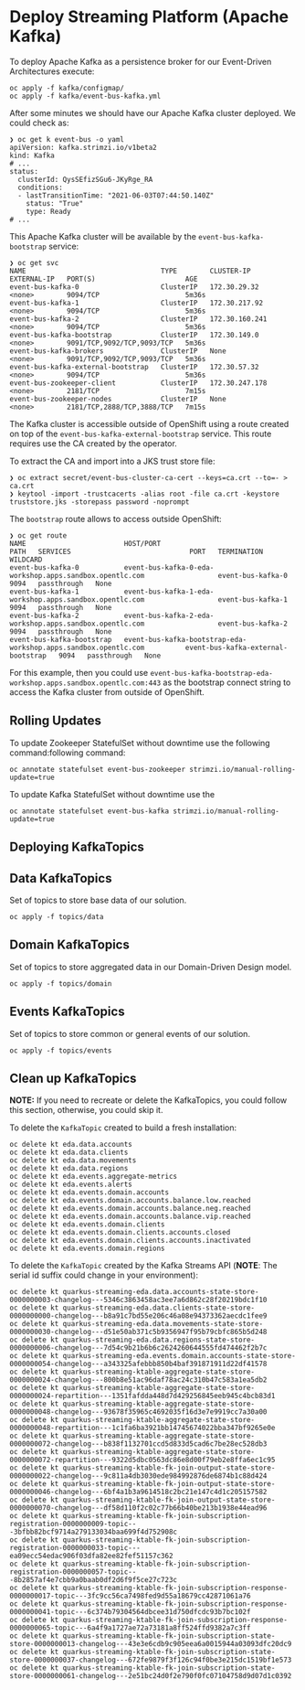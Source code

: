 # Deploy Streaming Platform (Apache Kafka)

To deploy Apache Kafka as a persistence broker for our Event-Driven Architectures execute:

```shell
oc apply -f kafka/configmap/
oc apply -f kafka/event-bus-kafka.yml
```

After some minutes we should have our Apache Kafka cluster deployed. We could check as:

```shell
❯ oc get k event-bus -o yaml
apiVersion: kafka.strimzi.io/v1beta2
kind: Kafka
# ...
status:
  clusterId: QysSEfizSGu6-JKyRge_RA
  conditions:
  - lastTransitionTime: "2021-06-03T07:44:50.140Z"
    status: "True"
    type: Ready
# ...    
```

This Apache Kafka cluster will be available by the `event-bus-kafka-bootstrap` service:

```shell
❯ oc get svc
NAME                                 TYPE        CLUSTER-IP       EXTERNAL-IP   PORT(S)                      AGE
event-bus-kafka-0                    ClusterIP   172.30.29.32     <none>        9094/TCP                     5m36s
event-bus-kafka-1                    ClusterIP   172.30.217.92    <none>        9094/TCP                     5m36s
event-bus-kafka-2                    ClusterIP   172.30.160.241   <none>        9094/TCP                     5m36s
event-bus-kafka-bootstrap            ClusterIP   172.30.149.0     <none>        9091/TCP,9092/TCP,9093/TCP   5m36s
event-bus-kafka-brokers              ClusterIP   None             <none>        9091/TCP,9092/TCP,9093/TCP   5m36s
event-bus-kafka-external-bootstrap   ClusterIP   172.30.57.32     <none>        9094/TCP                     5m36s
event-bus-zookeeper-client           ClusterIP   172.30.247.178   <none>        2181/TCP                     7m15s
event-bus-zookeeper-nodes            ClusterIP   None             <none>        2181/TCP,2888/TCP,3888/TCP   7m15s
```

The Kafka cluster is accessible outside of OpenShift using a route created on top
of the `event-bus-kafka-external-bootstrap` service. This route requires use the CA created by
the operator. 

To extract the CA and import into a JKS trust store file: 

```shell
❯ oc extract secret/event-bus-cluster-ca-cert --keys=ca.crt --to=- > ca.crt
❯ keytool -import -trustcacerts -alias root -file ca.crt -keystore truststore.jks -storepass password -noprompt
```

The `bootstrap` route allows to access outside OpenShift:

```shell
❯ oc get route
NAME                        HOST/PORT                                                                              PATH   SERVICES                             PORT   TERMINATION   WILDCARD
event-bus-kafka-0           event-bus-kafka-0-eda-workshop.apps.sandbox.opentlc.com                  event-bus-kafka-0                    9094   passthrough   None
event-bus-kafka-1           event-bus-kafka-1-eda-workshop.apps.sandbox.opentlc.com                  event-bus-kafka-1                    9094   passthrough   None
event-bus-kafka-2           event-bus-kafka-2-eda-workshop.apps.sandbox.opentlc.com                  event-bus-kafka-2                    9094   passthrough   None
event-bus-kafka-bootstrap   event-bus-kafka-bootstrap-eda-workshop.apps.sandbox.opentlc.com          event-bus-kafka-external-bootstrap   9094   passthrough   None
```

For this example, then you could use `event-bus-kafka-bootstrap-eda-workshop.apps.sandbox.opentlc.com:443` as the bootstrap connect string to access the Kafka cluster from outside of OpenShift.

## Rolling Updates

To update Zookeeper StatefulSet without downtime use the following command:following command:

```shell
oc annotate statefulset event-bus-zookeeper strimzi.io/manual-rolling-update=true
```

To update Kafka StatefulSet without downtime use the 

```shell
oc annotate statefulset event-bus-kafka strimzi.io/manual-rolling-update=true
```

## Deploying KafkaTopics

## Data KafkaTopics

Set of topics to store base data of our solution.

```shell
oc apply -f topics/data
```

## Domain KafkaTopics

Set of topics to store aggregated data in our Domain-Driven Design model.

```shell
oc apply -f topics/domain
```

## Events KafkaTopics

Set of topics to store common or general events of our solution.

```shell
oc apply -f topics/events
```

## Clean up KafkaTopics

**NOTE:** If you need to recreate or delete the KafkaTopics, you could follow this section,
otherwise, you could skip it.

To delete the `KafkaTopic` created to build a fresh installation:

```shell
oc delete kt eda.data.accounts
oc delete kt eda.data.clients
oc delete kt eda.data.movements
oc delete kt eda.data.regions
oc delete kt eda.events.aggregate-metrics
oc delete kt eda.events.alerts
oc delete kt eda.events.domain.accounts
oc delete kt eda.events.domain.accounts.balance.low.reached
oc delete kt eda.events.domain.accounts.balance.neg.reached
oc delete kt eda.events.domain.accounts.balance.vip.reached
oc delete kt eda.events.domain.clients
oc delete kt eda.events.domain.clients.accounts.closed
oc delete kt eda.events.domain.clients.accounts.inactivated
oc delete kt eda.events.domain.regions
```

To delete the `KafkaTopic` created by the Kafka Streams API (**NOTE**: The serial id suffix could change in your environment):

```shell
oc delete kt quarkus-streaming-eda.data.accounts-state-store-0000000003-changelog---5346c3863458ac3ee7a6d862c28f20219bdc1f10
oc delete kt quarkus-streaming-eda.data.clients-state-store-0000000000-changelog---b8a91c7bd55e206c46a08e94373362aecdc1fee9
oc delete kt quarkus-streaming-eda.data.movements-state-store-0000000030-changelog---d51e50ab371c5b9356947f95b79cbfc865b5d248
oc delete kt quarkus-streaming-eda.data.regions-state-store-0000000006-changelog---7d54c9b21b6b6c2624260644555fd474462f2b7c
oc delete kt quarkus-streaming-eda.events.domain.accounts-state-store-0000000054-changelog---a343325afebbb850b4baf391871911d22df41578
oc delete kt quarkus-streaming-ktable-aggregate-state-store-0000000024-changelog---800b8e51ac96daf78ac24c310b47c583a1ea5db2
oc delete kt quarkus-streaming-ktable-aggregate-state-store-0000000024-repartition---1351fafdda448d7d429256845eeb945c4bcb83d1
oc delete kt quarkus-streaming-ktable-aggregate-state-store-0000000048-changelog---93678f35965c4692035f16d3e7e9919cc7a30a00
oc delete kt quarkus-streaming-ktable-aggregate-state-store-0000000048-repartition---1c1fa6ba3921bb14745674022bba347bf9265e0e
oc delete kt quarkus-streaming-ktable-aggregate-state-store-0000000072-changelog---b838f1132701ccd5d833d5cad6c7be28ec528db3
oc delete kt quarkus-streaming-ktable-aggregate-state-store-0000000072-repartition---9322d5dbc0563dc86e8d00f79eb2e8ffa6ec1c95
oc delete kt quarkus-streaming-ktable-fk-join-output-state-store-0000000022-changelog---9c811a4db3030ede984992876de6874b1c88d424
oc delete kt quarkus-streaming-ktable-fk-join-output-state-store-0000000046-changelog---6bf4a1b3a9614518c2bc21e147c4d1c205157582
oc delete kt quarkus-streaming-ktable-fk-join-output-state-store-0000000070-changelog---df58d110f2c02c77b66b40be213b1938e44ead96
oc delete kt quarkus-streaming-ktable-fk-join-subscription-registration-0000000009-topic---3bfbb82bcf9714a279133034baa699f4d752908c
oc delete kt quarkus-streaming-ktable-fk-join-subscription-registration-0000000033-topic---ea09ecc54edac906f03dfa82ee82fef51157c362
oc delete kt quarkus-streaming-ktable-fk-join-subscription-registration-0000000057-topic---8b2857af4e7cbb9a0baab0df2d6f9f5ce27c723c
oc delete kt quarkus-streaming-ktable-fk-join-subscription-response-0000000017-topic---3fc9cc56ca7498fed9d55a18679cc42871061a76
oc delete kt quarkus-streaming-ktable-fk-join-subscription-response-0000000041-topic---6c374b79304564dbcee31d750dfcdc93b7bc102f
oc delete kt quarkus-streaming-ktable-fk-join-subscription-response-0000000065-topic---6a4f9a1727ae72a73181a8ff524ffd9382a7c3ff
oc delete kt quarkus-streaming-ktable-fk-join-subscription-state-store-0000000013-changelog---43e3e6cdb9c905eea6a0015944a03093dfc20dc9
oc delete kt quarkus-streaming-ktable-fk-join-subscription-state-store-0000000037-changelog---672fe9879f3f126c94f0be3e215dc1519bf1e573
oc delete kt quarkus-streaming-ktable-fk-join-subscription-state-store-0000000061-changelog---2e51bc24d0f2e790f0fc07104758d9d07d1c0392
```
